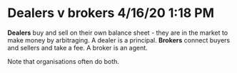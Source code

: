 Dealers v brokers 4/16/20 1:18 PM
========================

**Dealers** buy and sell on their own balance sheet - they are in the market to make money by arbitraging. A dealer is a principal.
**Brokers** connect buyers and sellers and take a fee. A broker is an agent.

Note that organisations often do both. 